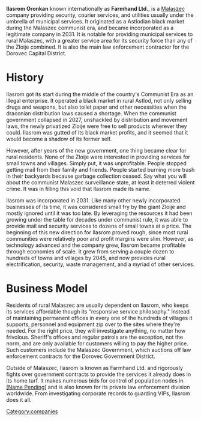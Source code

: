 **Ilasrom Oronkan** known internationally as **Farmhand Ltd.**, is a
[Malaszec](Malaszec "wikilink") company providing security, courier
services, and utilities usually under the umbrella of municipal
services. It originated as a Astlodian black market during the Malaszec
communist era, and became incorporated as a legitimate company in 2031.
It is notable for providing municipal services to rural Malaszec, with a
greater service area for its security force than any of the Zloije
combined. It is also the main law enforcement contractor for the Dorovec
Capital District.

# History

Ilasrom got its start during the middle of the country's Communist Era
as an illegal enterprise. It operated a black market in rural Astlod,
not only selling drugs and weapons, but also toilet paper and other
necessities when the draconian distribution laws caused a shortage. When
the communist government collapsed in 2027, unshackled by distribution
and movement laws, the newly privatized Zloije were free to sell
products wherever they could. Ilasrom was gutted of its black market
profits, and it seemed that it would become a shadow of its former self.

However, after years of the new government, one thing became clear for
rural residents. None of the Zloije were interested in providing
services for small towns and villages. Simply put, it was unprofitable.
People stopped getting mail from their family and friends. People
started burning more trash in their backyards because garbage collection
ceased. Say what you will about the communist Malaszec surveillance
state, at least it deterred violent crime. It was in filling this void
that Ilasrom made its name.

Ilasrom was incorporated in 2031. Like many other newly incorporated
businesses of its time, it was considered small fry by the giant Zloije
and mostly ignored until it was too late. By leveraging the resources it
had been growing under the table for decades under communist rule, it
was able to provide mail and security services to dozens of small towns
at a price. The beginning of this new direction for Ilasrom proved
rough, since most rural communities were relatively poor and profit
margins were slim. However, as technology advanced and the company grew,
Ilasrom became profitable through economies of scale. It grew from
serving a couple dozen to hundreds of towns and villages by 2045, and
now provides rural electrification, security, waste management, and a
myriad of other services.

# Business Model

Residents of rural Malaszec are usually dependent on Ilasrom, who keeps
its services affordable though its "responsive service philosophy."
Instead of maintaining permanent offices in every one of the hundreds of
villages it supports, personnel and equipment zip over to the sites
where they're needed. For the right price, they will investigate
anything, no matter how frivolous. Sheriff's offices and regular patrols
are the exception, not the norm, and are only available for customers
willing to pay the higher price. Such customers include the Malaszec
Government, which auctions off law enforcement contracts for the Dorovec
Government District.

Outside of Malaszec, Ilasrom is known as Farmhand Ltd. and rigorously
fights over government contracts to provide the services it already does
in its home turf. It makes numerous bids for control of population nodes
in [\[Name Pending](Name_Pending "wikilink")\] and is also known for its
private law enforcement division worldwide. From investigating corporate
records to guarding VIPs, Ilasrom does it all.

[Category:companies](Category:companies "wikilink")